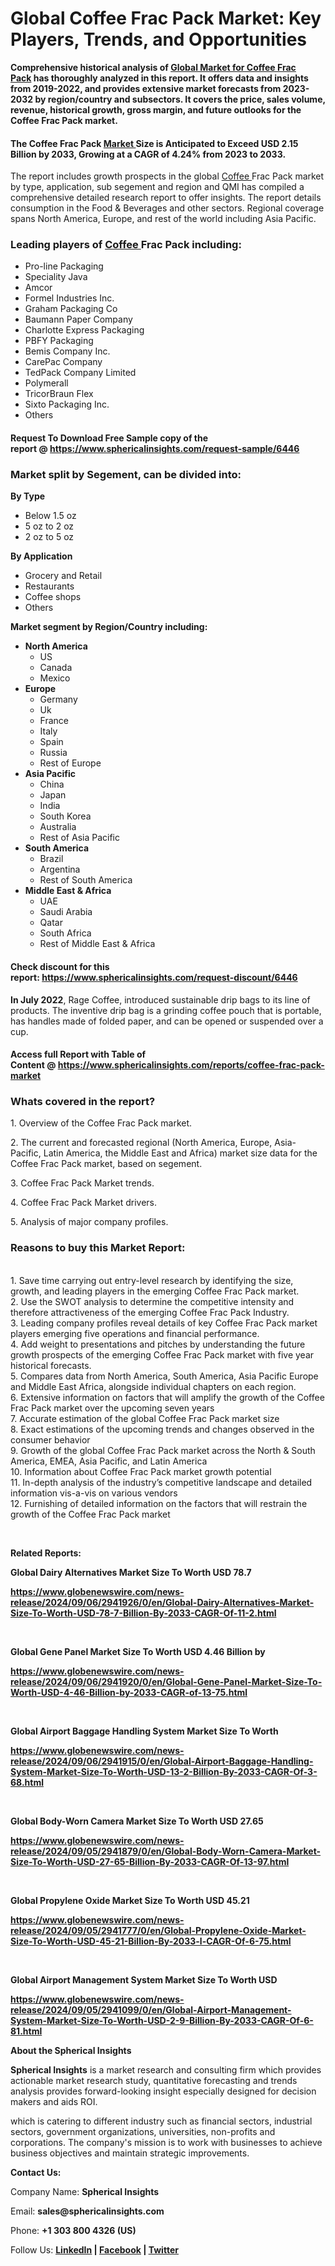 <div class="content-title">
<h1>Global Coffee Frac Pack Market: Key Players, Trends, and Opportunities</h1>
<div class="content-body__detail">
<section id="section_0" class="entry fr-view">
<p><strong>Comprehensive historical analysis of&nbsp;<a href="https://www.sphericalinsights.com/reports/coffee-frac-pack-market" target="_blank" rel="noopener">Global Market for Coffee Frac Pack</a>&nbsp;has thoroughly analyzed in this report. It offers data and insights from 2019-2022, and provides extensive market forecasts from 2023-2032 by region/country and subsectors. It covers the price, sales volume, revenue, historical growth, gross margin, and future outlooks for the Coffee Frac Pack market.</strong></p>
<h4><strong>The Coffee Frac Pack&nbsp;<a href="https://www.sphericalinsights.com/reports/coffee-capsule-market" target="_blank" rel="noopener">Market&nbsp;</a>Size is Anticipated to Exceed USD 2.15 Billion by 2033, Growing at a CAGR of 4.24% from 2023 to 2033.</strong></h4>
<p>The report includes growth prospects in the global&nbsp;<a href="https://www.sphericalinsights.com/reports/delivery-takeaway-food-market" target="_blank" rel="noopener">Coffee&nbsp;</a>Frac Pack market by type, application, sub segement and region and QMI has compiled a comprehensive detailed research report to offer insights. The report details consumption in the Food &amp; Beverages and other sectors. Regional coverage spans North America, Europe, and rest of the world including Asia Pacific.</p>
<h3><strong>Leading players of&nbsp;<a href="https://www.sphericalinsights.com/reports/organic-food-and-beverages-market" target="_blank" rel="noopener">Coffee&nbsp;</a>Frac Pack including:</strong></h3>
<ul>
<li>Pro-line Packaging</li>
<li>Speciality Java</li>
<li>Amcor</li>
<li>Formel Industries Inc.</li>
<li>Graham Packaging Co</li>
<li>Baumann Paper Company</li>
<li>Charlotte Express Packaging</li>
<li>PBFY Packaging</li>
<li>Bemis Company Inc.</li>
<li>CarePac Company</li>
<li>TedPack Company Limited</li>
<li>Polymerall</li>
<li>TricorBraun Flex</li>
<li>Sixto Packaging Inc.</li>
<li>Others</li>
</ul>
<h4>Request To Download Free Sample copy of the report&nbsp;@&nbsp;<a href="https://www.sphericalinsights.com/request-sample/6446" target="_blank" rel="noopener">https://www.sphericalinsights.com/request-sample/6446</a></h4>
<h3><strong>Market split by Segement, can be divided into:</strong></h3>
<p><strong>By Type</strong></p>
<ul>
<li>Below 1.5 oz</li>
<li>5 oz to 2 oz</li>
<li>2 oz to 5 oz</li>
</ul>
<p><strong>By Application</strong></p>
<ul>
<li>Grocery and Retail</li>
<li>Restaurants</li>
<li>Coffee shops</li>
<li>Others</li>
</ul>
<p><strong>Market segment by Region/Country including:</strong></p>
<ul>
<li><strong>North America</strong>
<ul>
<li>US</li>
<li>Canada</li>
<li>Mexico</li>
</ul>
</li>
<li><strong>Europe</strong>
<ul>
<li>Germany</li>
<li>Uk</li>
<li>France</li>
<li>Italy</li>
<li>Spain</li>
<li>Russia</li>
<li>Rest of Europe</li>
</ul>
</li>
<li><strong>Asia Pacific</strong>
<ul>
<li>China</li>
<li>Japan</li>
<li>India</li>
<li>South Korea</li>
<li>Australia</li>
<li>Rest of Asia Pacific</li>
</ul>
</li>
<li><strong>South America</strong>
<ul>
<li>Brazil</li>
<li>Argentina</li>
<li>Rest of South America</li>
</ul>
</li>
<li><strong>Middle East &amp; Africa</strong>
<ul>
<li>UAE</li>
<li>Saudi Arabia</li>
<li>Qatar</li>
<li>South Africa</li>
<li>Rest of Middle East &amp; Africa</li>
</ul>
</li>
</ul>
<h4>Check discount for this report:&nbsp;<a href="https://www.sphericalinsights.com/request-discount/6446" target="_blank" rel="noopener">https://www.sphericalinsights.com/request-discount/6446</a></h4>
<p><strong>In July 2022</strong>, Rage Coffee, introduced sustainable drip bags to its line of products. The inventive drip bag is a grinding coffee pouch that is portable, has handles made of folded paper, and can be opened or suspended over a cup.</p>
<h4>Access full Report with Table of Content&nbsp;@&nbsp;<a href="https://www.sphericalinsights.com/reports/coffee-frac-pack-market" target="_blank" rel="noopener">https://www.sphericalinsights.com/reports/coffee-frac-pack-market</a></h4>
<h3><strong>Whats covered in the report?</strong></h3>
<p>1. Overview of the Coffee Frac Pack market.</p>
<p>2. The current and forecasted regional (North America, Europe, Asia-Pacific, Latin America, the Middle East and Africa) market size data for the Coffee Frac Pack market, based on segement.</p>
<p>3. Coffee Frac Pack Market trends.</p>
<p>4. Coffee Frac Pack Market drivers.</p>
<p>5. Analysis of major company profiles.</p>
<h3><strong>Reasons to buy this Market Report:</strong></h3>
<p><br />1. Save time carrying out entry-level research by identifying the size, growth, and leading players in the emerging Coffee Frac Pack market.<br />2. Use the SWOT analysis to determine the competitive intensity and therefore attractiveness of the emerging Coffee Frac Pack Industry.<br />3. Leading company profiles reveal details of key Coffee Frac Pack market players emerging five operations and financial performance.<br />4. Add weight to presentations and pitches by understanding the future growth prospects of the emerging Coffee Frac Pack market with five year historical forecasts.<br />5. Compares data from North America, South America, Asia Pacific Europe and Middle East Africa, alongside individual chapters on each region.<br />6. Extensive information on factors that will amplify the growth of the Coffee Frac Pack market over the upcoming seven years<br />7. Accurate estimation of the global Coffee Frac Pack market size<br />8. Exact estimations of the upcoming trends and changes observed in the consumer behavior<br />9. Growth of the global Coffee Frac Pack market across the North &amp; South America, EMEA, Asia Pacific, and Latin America<br />10. Information about Coffee Frac Pack market growth potential<br />11. In-depth analysis of the industry&rsquo;s competitive landscape and detailed information vis-a-vis on various vendors<br />12. Furnishing of detailed information on the factors that will restrain the growth of the Coffee Frac Pack market</p>
<p>&nbsp;</p>
<p><strong>Related Reports:</strong></p>
<p><strong>Global Dairy Alternatives Market Size To Worth USD 78.7</strong></p>
<p><strong><a href="https://www.globenewswire.com/news-release/2024/09/06/2941926/0/en/Global-Dairy-Alternatives-Market-Size-To-Worth-USD-78-7-Billion-By-2033-CAGR-Of-11-2.html">https://www.globenewswire.com/news-release/2024/09/06/2941926/0/en/Global-Dairy-Alternatives-Market-Size-To-Worth-USD-78-7-Billion-By-2033-CAGR-Of-11-2.html</a></strong></p>
<p><strong>&nbsp;</strong></p>
<p><strong>Global Gene Panel Market Size To Worth USD 4.46 Billion by</strong></p>
<p><strong><a href="https://www.globenewswire.com/news-release/2024/09/06/2941920/0/en/Global-Gene-Panel-Market-Size-To-Worth-USD-4-46-Billion-by-2033-CAGR-of-13-75.html">https://www.globenewswire.com/news-release/2024/09/06/2941920/0/en/Global-Gene-Panel-Market-Size-To-Worth-USD-4-46-Billion-by-2033-CAGR-of-13-75.html</a></strong></p>
<p><strong>&nbsp;</strong></p>
<p><strong>Global Airport Baggage Handling System Market Size To Worth</strong></p>
<p><strong><a href="https://www.globenewswire.com/news-release/2024/09/06/2941915/0/en/Global-Airport-Baggage-Handling-System-Market-Size-To-Worth-USD-13-2-Billion-By-2033-CAGR-Of-3-68.html">https://www.globenewswire.com/news-release/2024/09/06/2941915/0/en/Global-Airport-Baggage-Handling-System-Market-Size-To-Worth-USD-13-2-Billion-By-2033-CAGR-Of-3-68.html</a></strong></p>
<p><strong>&nbsp;</strong></p>
<p><strong>Global Body-Worn Camera Market Size To Worth USD 27.65</strong></p>
<p><strong><a href="https://www.globenewswire.com/news-release/2024/09/05/2941879/0/en/Global-Body-Worn-Camera-Market-Size-To-Worth-USD-27-65-Billion-By-2033-CAGR-Of-13-97.html">https://www.globenewswire.com/news-release/2024/09/05/2941879/0/en/Global-Body-Worn-Camera-Market-Size-To-Worth-USD-27-65-Billion-By-2033-CAGR-Of-13-97.html</a></strong></p>
<p><strong>&nbsp;</strong></p>
<p><strong>Global Propylene Oxide Market Size To Worth USD 45.21</strong></p>
<p><strong><a href="https://www.globenewswire.com/news-release/2024/09/05/2941777/0/en/Global-Propylene-Oxide-Market-Size-To-Worth-USD-45-21-Billion-By-2033-l-CAGR-Of-6-75.html">https://www.globenewswire.com/news-release/2024/09/05/2941777/0/en/Global-Propylene-Oxide-Market-Size-To-Worth-USD-45-21-Billion-By-2033-l-CAGR-Of-6-75.html</a></strong></p>
<p><strong>&nbsp;</strong></p>
<p><strong>Global Airport Management System Market Size To Worth USD</strong></p>
<p><strong><a href="https://www.globenewswire.com/news-release/2024/09/05/2941099/0/en/Global-Airport-Management-System-Market-Size-To-Worth-USD-2-9-Billion-By-2033-CAGR-Of-6-81.html">https://www.globenewswire.com/news-release/2024/09/05/2941099/0/en/Global-Airport-Management-System-Market-Size-To-Worth-USD-2-9-Billion-By-2033-CAGR-Of-6-81.html</a></strong></p>
<p><strong>About the Spherical Insights</strong></p>
<p><strong>Spherical Insights</strong>&nbsp;is a market research and consulting firm which provides actionable market research study, quantitative forecasting and trends analysis provides forward-looking insight especially designed for decision makers and aids ROI.</p>
<p>which is catering to different industry such as financial sectors, industrial sectors, government organizations, universities, non-profits and corporations. The company's mission is to work with businesses to achieve business objectives and maintain strategic improvements.</p>
<p><strong>Contact Us:</strong></p>
<p>Company Name:&nbsp;<strong>Spherical Insights</strong></p>
<p>Email:&nbsp;<strong>sales@sphericalinsights.com</strong></p>
<p>Phone:&nbsp;<strong>+1 303 800 4326 (US)</strong></p>
<p>Follow Us:&nbsp;<strong><a href="https://www.linkedin.com/company/spherical-insight/"><u>LinkedIn</u></a>&nbsp;|&nbsp;<a href="https://www.facebook.com/sphericalinsights22"><u>Facebook</u></a>&nbsp;|&nbsp;<a href="https://twitter.com/SInsights_US"><u>Twitter</u></a></strong></p>
<div class="clear">&nbsp;</div>
</section>
</div>
</div>
